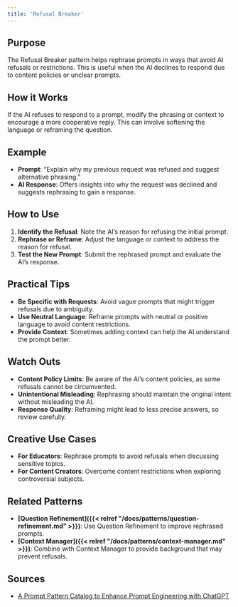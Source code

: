 ```yaml
---
title: 'Refusal Breaker'
---
```


## Purpose
The Refusal Breaker pattern helps rephrase prompts in ways that avoid AI refusals or restrictions. This is useful when the AI declines to respond due to content policies or unclear prompts.

## How it Works
If the AI refuses to respond to a prompt, modify the phrasing or context to encourage a more cooperative reply. This can involve softening the language or reframing the question.

## Example
- **Prompt**: “Explain why my previous request was refused and suggest alternative phrasing.”
- **AI Response**: Offers insights into why the request was declined and suggests rephrasing to gain a response.

## How to Use
1. **Identify the Refusal**: Note the AI’s reason for refusing the initial prompt.
2. **Rephrase or Reframe**: Adjust the language or context to address the reason for refusal.
3. **Test the New Prompt**: Submit the rephrased prompt and evaluate the AI’s response.

## Practical Tips
- **Be Specific with Requests**: Avoid vague prompts that might trigger refusals due to ambiguity.
- **Use Neutral Language**: Reframe prompts with neutral or positive language to avoid content restrictions.
- **Provide Context**: Sometimes adding context can help the AI understand the prompt better.

## Watch Outs
- **Content Policy Limits**: Be aware of the AI’s content policies, as some refusals cannot be circumvented.
- **Unintentional Misleading**: Rephrasing should maintain the original intent without misleading the AI.
- **Response Quality**: Reframing might lead to less precise answers, so review carefully.

## Creative Use Cases
- **For Educators**: Rephrase prompts to avoid refusals when discussing sensitive topics.
- **For Content Creators**: Overcome content restrictions when exploring controversial subjects.

## Related Patterns
- **[Question Refinement]({{< relref "/docs/patterns/question-refinement.md" >}})**: Use Question Refinement to improve rephrased prompts.
- **[Context Manager]({{< relref "/docs/patterns/context-manager.md" >}})**: Combine with Context Manager to provide background that may prevent refusals.

## Sources
- [A Prompt Pattern Catalog to Enhance Prompt Engineering with ChatGPT](https://arxiv.org/pdf/2302.11382)
